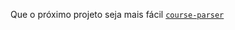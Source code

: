 Que o próximo projeto seja mais fácil
[`course-parser`](https://github.com/Laboratoria/course-parser)